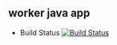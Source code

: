 ## worker java app
* Build Status
[![Build Status](http://172.18.0.1:8080/buildStatus/icon?job=instavote-project%2Fworker-build)](http://localhost:8080/job/instavote-project/job/worker-build/)



